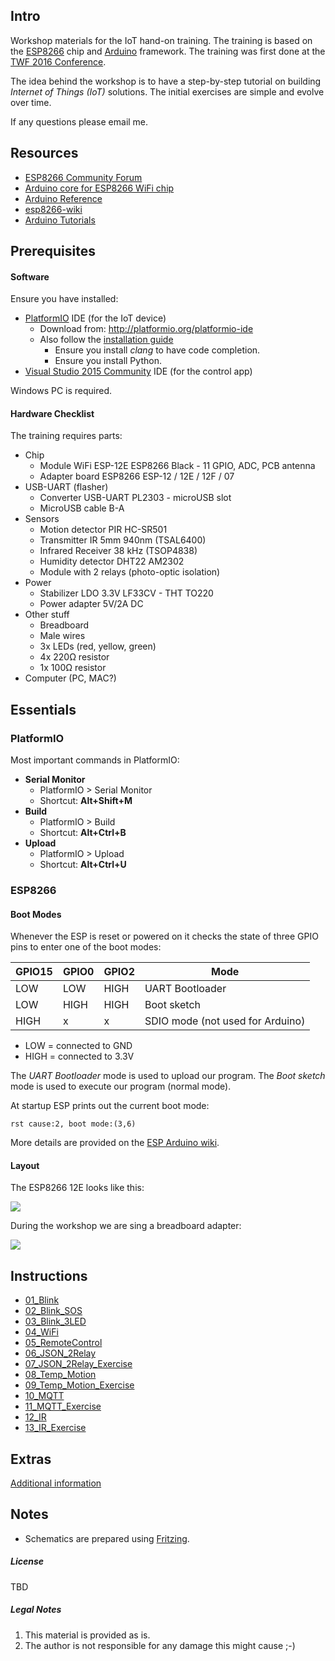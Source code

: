 ## Intro

Workshop materials for the IoT hand-on training. The training is based on the [ESP8266](http://espressif.com/en/products/hardware/esp8266ex/overview) chip and [Arduino](https://github.com/esp8266/Arduino) framework.
The training was first done at the [TWF 2016 Conference](http://twf.community).

The idea behind the workshop is to have a step-by-step tutorial on building *Internet of Things (IoT)* solutions.
The initial exercises are simple and evolve over time.

If any questions please email me.

## Resources

* [ESP8266 Community Forum](http://www.esp8266.com/)
* [Arduino core for ESP8266 WiFi chip](https://github.com/esp8266/Arduino)
* [Arduino Reference](https://www.arduino.cc/en/Reference/HomePage)
* [esp8266-wiki](https://github.com/esp8266/esp8266-wiki/wiki)
* [Arduino Tutorials](https://www.arduino.cc/en/Tutorial/BuiltInExamples)

## Prerequisites

#### Software

Ensure you have installed:
* [PlatformIO](http://platformio.org/) IDE (for the IoT device)
	* Download from: http://platformio.org/platformio-ide
	* Also follow the [installation guide](http://docs.platformio.org/en/stable/ide/atom.html#installation)
		* Ensure you install *clang* to have code completion.
		* Ensure you install Python.
* [Visual Studio 2015 Community](https://www.visualstudio.com/en-us/products/visual-studio-community-vs.aspx) IDE (for the control app)

Windows PC is required.

#### Hardware Checklist

The training requires parts:
* Chip
	* Module WiFi ESP-12E ESP8266 Black - 11 GPIO, ADC, PCB antenna
	* Adapter board ESP8266 ESP-12 / 12E / 12F / 07
* USB-UART (flasher)
	* Converter USB-UART PL2303 - microUSB slot
	* MicroUSB cable B-A
* Sensors
	* Motion detector PIR HC-SR501
	* Transmitter IR 5mm 940nm (TSAL6400)
	* Infrared Receiver 38 kHz (TSOP4838)
	* Humidity detector DHT22 AM2302
	* Module with 2 relays (photo-optic isolation)
* Power
	* Stabilizer LDO 3.3V LF33CV - THT TO220
	* Power adapter 5V/2A DC
* Other stuff
	* Breadboard
	* Male wires
	* 3x LEDs (red, yellow, green)
	* 4x 220&#937; resistor
	* 1x 100&#937; resistor
* Computer (PC, MAC?)

## Essentials

### PlatformIO

Most important commands in PlatformIO:
* **Serial Monitor**
	* PlatformIO > Serial Monitor
	* Shortcut: **Alt+Shift+M**
* **Build**
	* PlatformIO > Build
	* Shortcut: **Alt+Ctrl+B**
* **Upload**
	* PlatformIO > Upload
	* Shortcut: **Alt+Ctrl+U**


### ESP8266

#### Boot Modes
Whenever the ESP is reset or powered on it checks the state of three GPIO pins to enter one of the boot modes:

GPIO15|GPIO0|GPIO2|Mode
------|-----|-----|----
   LOW|  LOW| HIGH|UART Bootloader
   LOW| HIGH| HIGH|Boot sketch
  HIGH|    x|    x|SDIO mode (not used for Arduino)

* LOW = connected to GND
* HIGH = connected to 3.3V

The *UART Bootloader* mode is used to upload our program.
The *Boot sketch* mode is used to execute our program (normal mode).

At startup ESP prints out the current boot mode:
```
rst cause:2, boot mode:(3,6)
```

More details are provided on the [ESP Arduino wiki](https://github.com/esp8266/Arduino/blob/master/doc/boards.md#boot-messages-and-modes).

#### Layout

The ESP8266 12E looks like this:

![](assets/esp_12E.jpg)

During the workshop we are sing a breadboard adapter:

![](assets/ESP8266_Adapter.png)

## Instructions

* [01_Blink](01_Blink.md)
* [02_Blink_SOS](02_Blink_SOS.md)
* [03_Blink_3LED](03_Blink_3LED.md)
* [04_WiFi](04_WiFi.md)
* [05_RemoteControl](05_RemoteControl.md)
* [06_JSON_2Relay](06_JSON_2Relay.md)
* [07_JSON_2Relay_Exercise](07_JSON_2Relay_Exercise.md)
* [08_Temp_Motion](08_Temp_Motion.md)
* [09_Temp_Motion_Exercise](09_Temp_Motion_Exercise.md)
* [10_MQTT](10_MQTT.md)
* [11_MQTT_Exercise](11_MQTT_Exercise.md)
* [12_IR](12_IR.md)
* [13_IR_Exercise](13_IR_Exercise.md)

## Extras

[Additional information](20_Extras.md)

## Notes

* Schematics are prepared using [Fritzing](http://fritzing.org/home/).

##### License
TBD

##### Legal Notes
1. This material is provided as is.
2. The author is not responsible for any damage this might cause ;-)
